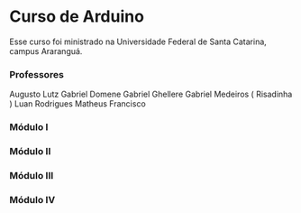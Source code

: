 # Curso de Arduino 

Esse curso foi ministrado na Universidade Federal de Santa Catarina, campus Araranguá.


### Professores

Augusto Lutz
Gabriel Domene
Gabriel Ghellere
Gabriel Medeiros ( Risadinha )
Luan Rodrigues
Matheus Francisco



### Módulo I

### Módulo II

### Módulo III

### Módulo IV
